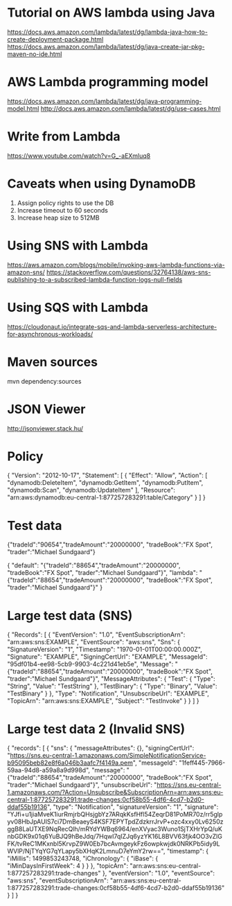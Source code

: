 # Tutorial on AWS lambda using Java
https://docs.aws.amazon.com/lambda/latest/dg/lambda-java-how-to-create-deployment-package.html
https://docs.aws.amazon.com/lambda/latest/dg/java-create-jar-pkg-maven-no-ide.html

# AWS Lambda programming model
https://docs.aws.amazon.com/lambda/latest/dg/java-programming-model.html
http://docs.aws.amazon.com/lambda/latest/dg/use-cases.html

# Write from Lambda
https://www.youtube.com/watch?v=G_-aEXmluq8

# Caveats when using DynamoDB
1) Assign policy rights to use the DB
2) Increase timeout to 60 seconds
3) Increase heap size to 512MB

# Using SNS with Lambda
https://aws.amazon.com/blogs/mobile/invoking-aws-lambda-functions-via-amazon-sns/
https://stackoverflow.com/questions/32764138/aws-sns-publishing-to-a-subscribed-lambda-function-logs-null-fields

# Using SQS with Lambda
https://cloudonaut.io/integrate-sqs-and-lambda-serverless-architecture-for-asynchronous-workloads/

# Maven sources
mvn dependency:sources

# JSON Viewer
http://jsonviewer.stack.hu/

# Policy
{
    "Version": "2012-10-17",
    "Statement": [
        {
            "Effect": "Allow",
            "Action": [
                "dynamodb:DeleteItem",
                "dynamodb:GetItem",
                "dynamodb:PutItem",
                "dynamodb:Scan",
                "dynamodb:UpdateItem"
            ],
            "Resource": "arn:aws:dynamodb:eu-central-1:877257283291:table/Category"
        }
    ]
}

# Test data
{"tradeId":"90654","tradeAmount":"20000000", "tradeBook":"FX Spot", "trader":"Michael Sundgaard"}

{
"default": "{\"tradeId\":\"88654\",\"tradeAmount\":\"20000000\", \"tradeBook\":\"FX Spot\", \"trader\":\"Michael Sundgaard\"}", 
"lambda": "{\"tradeId\":\"88654\",\"tradeAmount\":\"20000000\", \"tradeBook\":\"FX Spot\", \"trader\":\"Michael Sundgaard\"}"
}

# Large test data (SNS)
{
  "Records": [
    {
      "EventVersion": "1.0",
      "EventSubscriptionArn": "arn:aws:sns:EXAMPLE",
      "EventSource": "aws:sns",
      "Sns": {
        "SignatureVersion": "1",
        "Timestamp": "1970-01-01T00:00:00.000Z",
        "Signature": "EXAMPLE",
        "SigningCertUrl": "EXAMPLE",
        "MessageId": "95df01b4-ee98-5cb9-9903-4c221d41eb5e",
        "Message": "{\"tradeId\":\"88654\",\"tradeAmount\":\"20000000\", \"tradeBook\":\"FX Spot\", \"trader\":\"Michael Sundgaard\"}",
        "MessageAttributes": {
          "Test": {
            "Type": "String",
            "Value": "TestString"
          },
          "TestBinary": {
            "Type": "Binary",
            "Value": "TestBinary"
          }
        },
        "Type": "Notification",
        "UnsubscribeUrl": "EXAMPLE",
        "TopicArn": "arn:aws:sns:EXAMPLE",
        "Subject": "TestInvoke"
      }
    }
  ]
}

# Large test data 2 (Invalid SNS)
{
    "records": [
        {
            "sns": {
                "messageAttributes": {},
                "signingCertUrl": "https://sns.eu-central-1.amazonaws.com/SimpleNotificationService-b95095beb82e8f6a046b3aafc7f4149a.pem",
                "messageId": "1feff445-7966-59aa-94d8-a59a8a9d998d",
                "message": "{\"tradeId\":\"88654\",\"tradeAmount\":\"20000000\", \"tradeBook\":\"FX Spot\", \"trader\":\"Michael Sundgaard\"}",
                "unsubscribeUrl": "https://sns.eu-central-1.amazonaws.com/?Action=Unsubscribe&SubscriptionArn=arn:aws:sns:eu-central-1:877257283291:trade-changes:0cf58b55-4df6-4cd7-b2d0-ddaf55b19136",
                "type": "Notification",
                "signatureVersion": "1",
                "signature": "YJfi+u1jiaMveK1iurRmjrbQHsjgbYz7ARqkKsfHfl54ZeqrD81PoMR70z/rr5glpyv08HbJpAUIS7ci7DmBeaeyS4KSF7EPYTpdZdzkrrJrvP+ozc4xxy0Lv6250zggB8LaUTXE9NqRecQlh/mRYdYWBq6964/enXVyac3Wuno1SjTXHrYpQ/uKnbGDK9x01q6YuBJQ9hBeJdq/7Hqwl7qIZJq6yzYK16L8BVV63fjk4OO3vZlGFK/tvReC1MKxnbl5KrvpZ9W0Eb7bcAvmgeykFz6owpkwjdk0NRKPb5idy9LWVlP/NjTYqYG7qYLapy5bXHqK2LmnuD7eYmY2rw==",
                "timestamp": {
                    "iMillis": 1499853243748,
                    "iChronology": {
                        "iBase": {
                            "iMinDaysInFirstWeek": 4
                        }
                    }
                },
                "topicArn": "arn:aws:sns:eu-central-1:877257283291:trade-changes"
            },
            "eventVersion": "1.0",
            "eventSource": "aws:sns",
            "eventSubscriptionArn": "arn:aws:sns:eu-central-1:877257283291:trade-changes:0cf58b55-4df6-4cd7-b2d0-ddaf55b19136"
        }
    ]
}